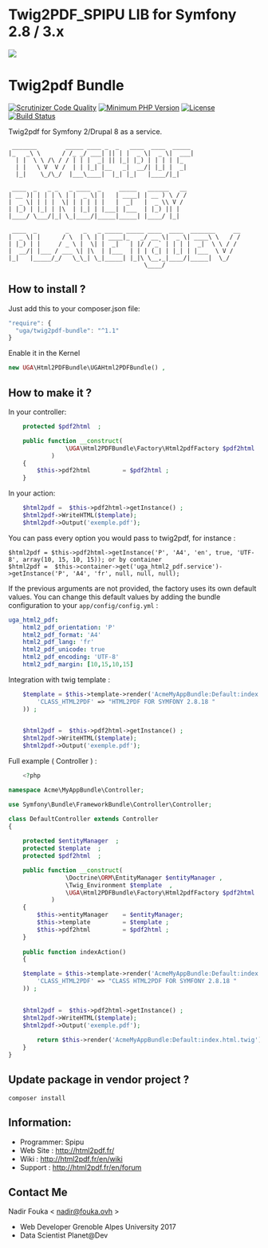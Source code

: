 # Twig2PDF_SPIPU LIB for Symfony 2.8 / 3.x

<img src="https://github.com/nfouka/HTML2PDF_spipu/blob/master/logo.png?raw=true" /> <br/>

Twig2pdf Bundle
=====================
[![Scrutinizer Code Quality](https://scrutinizer-ci.com/g/nfouka/HTML2PDF_spipu/badges/quality-score.png?b=master)](https://scrutinizer-ci.com/g/nfouka/HTML2PDF_spipu/?branch=master)
[![Minimum PHP Version](http://img.shields.io/badge/php-%3E%3D%205.5-8892BF.svg)](https://php.net/)
[![License](https://img.shields.io/packagist/l/goaop/goaop-symfony-bundle.svg)](https://packagist.org/packages/goaop/goaop-symfony-bundle)
[![Build Status](https://scrutinizer-ci.com/g/nfouka/HTML2PDF_spipu/badges/build.png?b=master)](https://scrutinizer-ci.com/g/nfouka/HTML2PDF_spipu/build-status/master)


Twig2pdf for Symfony 2/Drupal 8 as a service.
```shell
 _______        _____ ____ _  _   ____  ____  _____ 
|_   _\ \      / /_ _/ ___| || | |  _ \|  _ \|  ___|
  | |  \ \ /\ / / | | |  _| || |_| |_) | | | | |_   
  | |   \ V  V /  | | |_| |__   _|  __/| |_| |  _|  
  |_|    \_/\_/  |___\____|  |_| |_|   |____/|_|    
                                                    
 ____  _   _ _   _ ____  _     _____   ______   __
| __ )| | | | \ | |  _ \| |   | ____| | __ ) \ / /
|  _ \| | | |  \| | | | | |   |  _|   |  _ \\ V / 
| |_) | |_| | |\  | |_| | |___| |___  | |_) || |  
|____/ \___/|_| \_|____/|_____|_____| |____/ |_|  
                                                  
 ____  _        _    _   _ _____ _____ ____  ____  _______     __
|  _ \| |      / \  | \ | | ____|_   _/ __ \|  _ \| ____\ \   / /
| |_) | |     / _ \ |  \| |  _|   | |/ / _` | | | |  _|  \ \ / / 
|  __/| |___ / ___ \| |\  | |___  | | | (_| | |_| | |___  \ V /  
|_|   |_____/_/   \_\_| \_|_____| |_|\ \__,_|____/|_____|  \_/   
                                      \____/                     

```

How to install ?
----------------

Just add this to your composer.json file:

```js
"require": {
  "uga/twig2pdf-bundle": "^1.1"
}
```
Enable it in the Kernel

```php
new UGA\Html2PDFBundle\UGAHtml2PDFBundle() , 
```

How to make it  ?
------------

In your controller:
```php
    protected $pdf2html  ; 

    public function __construct(
                \UGA\Html2PDFBundle\Factory\Html2pdfFactory $pdf2html 
            )
    {
        $this->pdf2html         = $pdf2html ; 
    }
```


In your action:

```php
    $html2pdf =  $this->pdf2html->getInstance() ;
    $html2pdf->WriteHTML($template);
    $html2pdf->Output('exemple.pdf');
```

You can pass every option you would pass to twig2pdf, for instance :

```
$html2pdf = $this->pdf2html->getInstance('P', 'A4', 'en', true, 'UTF-8', array(10, 15, 10, 15)); or by container
$html2pdf =  $this->container->get('uga_html2_pdf.service')->getInstance('P', 'A4', 'fr', null, null, null);
```

If the previous arguments are not provided, the factory uses its own default values. You can
change this default values by adding the bundle configuration to your `app/config/config.yml` :

```yml
uga_html2_pdf:
    html2_pdf_orientation: 'P'
    html2_pdf_format: 'A4'
    html2_pdf_lang: 'fr'
    html2_pdf_unicode: true
    html2_pdf_encoding: 'UTF-8'
    html2_pdf_margin: [10,15,10,15]
```

Integration with twig template :
```php
    $template = $this->template->render('AcmeMyAppBundle:Default:index.html.twig',array(
        'CLASS_HTML2PDF' => "HTML2PDF FOR SYMFONY 2.8.18 "
    )) ;  
    

    $html2pdf =  $this->pdf2html->getInstance() ;
    $html2pdf->WriteHTML($template);
    $html2pdf->Output('exemple.pdf');
```


Full example ( Controller ) :
```php
    <?php

namespace Acme\MyAppBundle\Controller;

use Symfony\Bundle\FrameworkBundle\Controller\Controller;

class DefaultController extends Controller
{
    
    protected $entityManager  ; 
    protected $template  ; 
    protected $pdf2html  ; 

    public function __construct(
                \Doctrine\ORM\EntityManager $entityManager , 
                \Twig_Environment $template  , 
                \UGA\Html2PDFBundle\Factory\Html2pdfFactory $pdf2html 
            )
    {
        $this->entityManager    = $entityManager;
        $this->template         = $template ; 
        $this->pdf2html         = $pdf2html ; 
    }
    
    public function indexAction()
    {

    $template = $this->template->render('AcmeMyAppBundle:Default:index.html.twig',array(
        'CLASS_HTML2PDF' => "CLASS HTML2PDF FOR SYMFONY 2.8.18 "
    )) ;  
    

    $html2pdf =  $this->pdf2html->getInstance() ;
    $html2pdf->WriteHTML($template);
    $html2pdf->Output('exemple.pdf');
    
        return $this->render('AcmeMyAppBundle:Default:index.html.twig');
    }
}

```


Update package in vendor project ?
----------------------------------

```
composer install
```


Information:
------------

* Programmer: Spipu
* Web Site  : http://html2pdf.fr/
* Wiki      : http://html2pdf.fr/en/wiki
* Support   : http://html2pdf.fr/en/forum

Contact Me
----------
Nadir Fouka < nadir@fouka.ovh > 
* Web Developer Grenoble Alpes University 2017
* Data Scientist Planet@Dev
